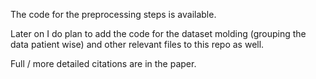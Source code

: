 The code for the preprocessing steps is available.

Later on I do plan to add the code for the dataset molding (grouping the data patient wise) and other relevant files to this repo as well.

Full / more detailed citations are in the paper.
